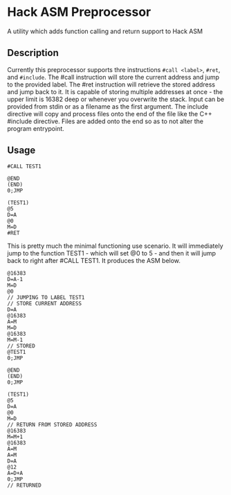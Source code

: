 # Hack ASM Preprocessor

A utility which adds function calling and return support to Hack ASM

## Description

Currently this preprocessor supports thre instructions `#call <label>`, `#ret`, and `#include`.  The #call instruction will store the current address and jump to the provided label.  The #ret instruction will retrieve the stored address and jump back to it.  It is capable of storing multiple addresses at once - the upper limit is 16382 deep or whenever you overwrite the stack.  Input can be provided from stdin or as a filename as the first argument.  The include directive will copy and process files onto the end of the file like the C++ #include directive.  Files are added onto the end so as to not alter the program entrypoint.

## Usage

```
#CALL TEST1

@END
(END)
0;JMP

(TEST1)
@5
D=A
@0
M=D
#RET
```

This is pretty much the minimal functioning use scenario.  It will immediately jump to the function TEST1 - which will set @0 to 5 - and then it will jump back to right after #CALL TEST1.  It produces the ASM below.

```
@16383
D=A-1
M=D
@0
// JUMPING TO LABEL TEST1
// STORE CURRENT ADDRESS
D=A
@16383
A=M
M=D
@16383
M=M-1
// STORED
@TEST1
0;JMP

@END
(END)
0;JMP

(TEST1)
@5
D=A
@0
M=D
// RETURN FROM STORED ADDRESS
@16383
M=M+1
@16383
A=M
A=M
D=A
@12
A=D+A
0;JMP
// RETURNED
```